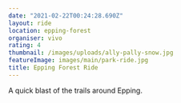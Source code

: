 ```yaml
---
date: "2021-02-22T00:24:28.690Z"
layout: ride
location: epping-forest
organiser: vivo
rating: 4
thumbnail: /images/uploads/ally-pally-snow.jpg
featureImage: images/main/park-ride.jpg
title: Epping Forest Ride
---
```

A quick blast of the trails around Epping.